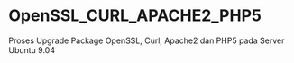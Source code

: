 # OpenSSL_CURL_APACHE2_PHP5
Proses Upgrade Package OpenSSL, Curl, Apache2 dan PHP5 pada Server Ubuntu 9.04
